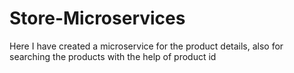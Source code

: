 # Store-Microservices
Here I have created a microservice for the product details, also for searching the products with the help of product id
